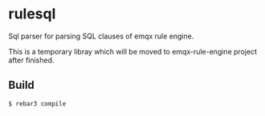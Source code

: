 rulesql
=====

Sql parser for parsing SQL clauses of emqx rule engine.

This is a temporary libray which will be moved to emqx-rule-engine project after finished.

Build
-----

    $ rebar3 compile

